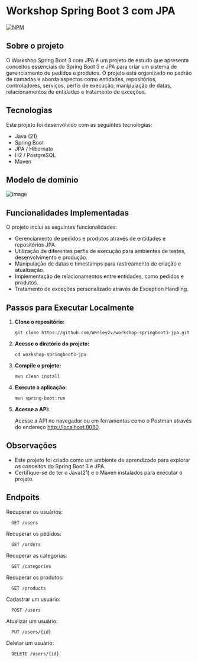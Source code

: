 # Workshop Spring Boot 3 com JPA

[![NPM](https://img.shields.io/npm/l/react)](https://github.com/Wesley2v/workshop-springboot3-jpa/blob/main/LICENSE)

## Sobre o projeto

O Workshop Spring Boot 3 com JPA é um projeto de estudo que apresenta conceitos essenciais do Spring Boot 3 e JPA para criar um sistema de gerenciamento de pedidos e produtos. 
O projeto está organizado no padrão de camadas e aborda aspectos como entidades, repositórios, controladores, serviços, perfis de execução, manipulação de datas, relacionamentos de entidades e tratamento de exceções.

## Tecnologias 

Este projeto foi desenvolvido com as seguintes tecnologias: 

- Java (21)
- Spring Boot
- JPA / Hibernate
- H2 / PostgreSQL
- Maven

## Modelo de domínio

![image](https://raw.githubusercontent.com/Wesley2v/assets/refs/heads/main/workshop-model.png)

## Funcionalidades Implementadas

O projeto inclui as seguintes funcionalidades:

- Gerenciamento de pedidos e produtos através de entidades e repositórios JPA.
- Utilização de diferentes perfis de execução para ambientes de testes, desenvolvimento e produção.
- Manipulação de datas e timestamps para rastreamento de criação e atualização.
- Implementação de relacionamentos entre entidades, como pedidos e produtos.
- Tratamento de exceções personalizado através de Exception Handling.

## Passos para Executar Localmente

1. **Clone o repositório:**

    ```
    git clone https://github.com/Wesley2v/workshop-springboot3-jpa.git
    ```

2. **Acesse o diretório do projeto:**

    ```
    cd workshop-springboot3-jpa
    ```

3. **Compile o projeto:**

    ```
    mvn clean install
    ```

4. **Execute a aplicação:**

    ```
    mvn spring-boot:run
    ```

5. **Acesse a API:**

    Acesse a API no navegador ou em ferramentas como o Postman através do endereço [http://localhost:8080](http://localhost:8080).


## Observações

- Este projeto foi criado como um ambiente de aprendizado para explorar os conceitos do Spring Boot 3 e JPA.
- Certifique-se de ter o Java(21) e o Maven instalados para executar o projeto.

## Endpoits

Recuperar os usuários:
```https
  GET /users
```

Recuperar os pedidos: 
```https
  GET /orders
```

Recuperar as categorias:
```https
  GET /categories
```

Recuperar os produtos:
```https
  GET /products
```

Cadastrar um usuário:
```https
  POST /users
```

Atualizar um usuário:
```https
  PUT /users/{id}
```

Deletar um usuário:
```https
  DELETE /users/{id}
```
